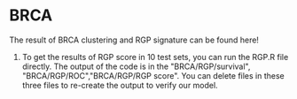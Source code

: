 # BRCA
The result of BRCA clustering and RGP signature can be found here!

1. To get the results of RGP score in 10 test sets, you can run the RGP.R file directly. The output of the code is in the "BRCA/RGP/survival", "BRCA/RGP/ROC","BRCA/RGP/RGP score". You can delete files in these three files to re-create the output to verify our model.  
